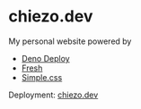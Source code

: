 # chiezo.dev

My personal website powered by

- [Deno Deploy](https://deno.land/deploy)
- [Fresh](https://fresh.deno.dev)
- [Simple.css](https://simplecss.org)

Deployment: [chiezo.dev](https://chiezo.dev)
